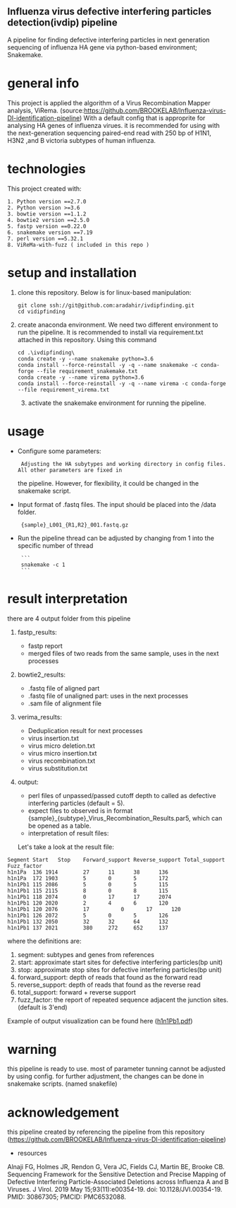 ## Influenza virus defective interfering particles detection(ivdip) pipeline

A pipeline for finding defective interfering particles in next generation sequencing of influenza HA gene via python-based environment; Snakemake. 

# general info
This project is applied the algorithm of a Virus Recombination Mapper analysis, ViRema. (source:https://github.com/BROOKELAB/Influenza-virus-DI-identification-pipeline) With a default config that is approprite for analysing HA genes of influenza virues.
it is recommended for using with the next-generation sequencing paired-end read with 250 bp of H1N1, H3N2 ,and B victoria subtypes of human influenza.

# technologies

This project created with:
	
	1. Python version ==2.7.0
	2. Python version >=3.6
	3. bowtie version ==1.1.2
	4. bowtie2 version ==2.5.0
	5. fastp version ==0.22.0
	6. snakemake version ==7.19
	7. perl version ==5.32.1
	8. ViReMa-with-fuzz ( included in this repo )

# setup and installation

1. clone this repository. Below is for linux-based manipulation:

	```
	git clone ssh://git@github.com:aradahir/ivdipfinding.git 
	cd vidipfinding
	```

2. create anaconda environment. We need two different environment to run the pipeline. It is recommended to install via requirement.txt attached in this repository. Using this command

	```
	cd .\ivdipfinding\
	conda create -y --name snakemake python=3.6
	conda install --force-reinstall -y -q --name snakemake -c conda-forge --file requirement_snakemake.txt
	conda create -y --name virema python=3.6
	conda install --force-reinstall -y -q --name virema -c conda-forge --file requirement_virema.txt
	```

	3. activate the snakemake environment for running the pipeline.

# usage

 - Configure some parameters:
 	 
 		Adjusting the HA subytypes and working directory in config files. All other parameters are fixed in 
    the pipeline. However, for flexibility, it could be changed in the snakemake script.

 - Input format of .fastq files. The input should be placed into the /data folder.

 		{sample}_L001_{R1,R2}_001.fastq.gz

 - Run the pipeline
 		thread can be adjusted by changing from 1 into the specific number of thread

 		```
 		snakemake -c 1
		```
# result interpretation

there are 4 output folder from this pipeline 
1. fastp_results: 
	- fastp report 
	- merged files of two reads from the same sample, uses in the next processes
2. bowtie2_results:
	- .fastq file of aligned part
	- .fastq file of unaligned part: uses in the next processes
	- .sam file of alignment file
3. verima_results:
	- Deduplication result for next processes
	- virus insertion.txt
	- virus micro deletion.txt
	- virus micro insertion.txt
	- virus recombination.txt
	- virus substitution.txt
4. output:
	- perl files of unpassed/passed cutoff depth to called as defective interfering particles (default = 5).
	- expect files to observed is in format {sample}_{subtype}_Virus_Recombination_Results.par5, which can be opened as a table.
	- interpretation of result files:

	Let's take a look at the result file:
```
Segment	Start	Stop	Forward_support	Reverse_support	Total_support	Fuzz_factor
h1n1Pa  136	1914		27		11		38		136
h1n1Pa  172	1903		5		0		5		172
h1n1Pb1 115	2086		5		0		5		115
h1n1Pb1 115	2115		8		0		8		115
h1n1Pb1 118	2074		0		17		17		2074
h1n1Pb1 120	2020		2		4		6		120
h1n1Pb1 120	2076		17	        0		17		120
h1n1Pb1 126	2072		5		0		5		126
h1n1Pb1 132	2050		32		32		64		132
h1n1Pb1 137	2021		380		272		652		137
```
where the definitions are:

1. segment: subtypes and genes from references
2. start: approximate start sites for defective interfering particles(bp unit)
3. stop: approximate stop sites for defective interfering particles(bp unit)
4. forward_support: depth of reads that found as the forward read
5. reverse_support: depth of reads that found as the reverse read
6. total_support: forward + reverse support
7. fuzz_factor: the report of repeated sequence adjacent the junction sites.(default is 3'end)

Example of output visualization can be found here ([h1n1Pb1.pdf](https://github.com/aradahir/ivdipfinding/files/10779420/h1n1Pb1.pdf))

# warning
this pipeline is ready to use. most of parameter tunning cannot be adjusted by using config. for further adjustment, the changes can be done in snakemake scripts. (named snakefile)

# acknowledgement
this pipeline created by referencing the pipeline from this repository (https://github.com/BROOKELAB/Influenza-virus-DI-identification-pipeline)

- resources

Alnaji FG, Holmes JR, Rendon G, Vera JC, Fields CJ, Martin BE, Brooke CB. Sequencing Framework for the Sensitive Detection and Precise Mapping of Defective Interfering Particle-Associated Deletions across Influenza A and B Viruses. J Virol. 2019 May 15;93(11):e00354-19. doi: 10.1128/JVI.00354-19. PMID: 30867305; PMCID: PMC6532088.

